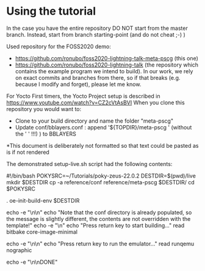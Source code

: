 # Using the tutorial

In the case you have the entire repository DO NOT start from the master branch.
Instead, start from branch starting-point (and do not cheat ;-) )

Used repository for the FOSS2020 demo:

- <https://github.com/ronubo/foss2020-lightning-talk-meta-pscg>  (this one)
- <https://github.com/ronubo/foss2020-lightning-talk> (the repository which contains the example program we intend to build).
  In our work, we rely on exact commits and branches from there, so if that breaks (e.g. because I modify and forget), please let me know.


For Yocto First timers, the Yocto Project setup is described in <https://www.youtube.com/watch?v=CZ2cVtAsBVI>
When you clone this repository you would want to: 

- Clone to your build directory and name the folder "meta-pscg"
- Update conf/bblayers.conf : append    '${TOPDIR}/meta-pscg \'   (without the ' ' !!!) ) to BBLAYERS



*This document is deliberately not formatted so that text could be pasted as is if not rendered


The demonstrated setup-live.sh script had the following contents:

#!/bin/bash
POKYSRC=~/Tutorials/poky-zeus-22.0.2
DESTDIR=$(pwd)/live
mkdir $DESTDIR
cp -a reference/conf reference/meta-pscg $DESTDIR/
cd $POKYSRC

. oe-init-build-env $DESTDIR

echo -e "\n\n"
echo "Note that the conf directory is already populated, so the message is slightly different, the contents are not overridden with the template!"
echo -e "\n"
echo "Press return key to start building..."
read
bitbake core-image-minimal

echo -e "\n\n"
echo "Press return key to run the emulator..."
read
runqemu nographic

echo -e "\n\nDONE"

